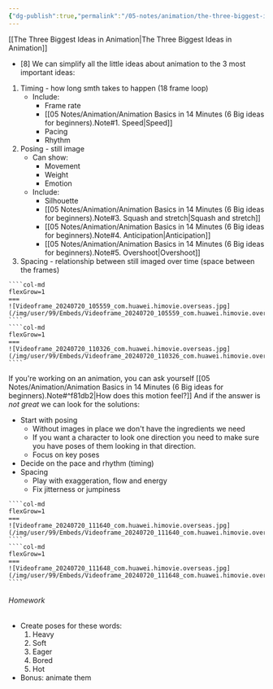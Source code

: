 ```yaml
---
{"dg-publish":true,"permalink":"/05-notes/animation/the-three-biggest-ideas-in-animation-note/","contentClasses":"daily Thursday page-light-yellow","noteIcon":"","created":"2025-01-21T01:20:17.026+10:00","updated":"2025-01-21T16:22:36.504+10:00"}
---
```


[[The Three Biggest Ideas in Animation\|The Three Biggest Ideas in Animation]]
- [8] We can simplify all the little ideas about animation to the 3 most important ideas:
1. Timing - how long smth takes to happen (18 frame loop)
	- Include:
		- Frame rate
		- [[05 Notes/Animation/Animation Basics in 14 Minutes (6 Big ideas for beginners).Note#1. Speed\|Speed]]
		- Pacing
		- Rhythm
2. Posing - still image
	- Can show:
		- Movement
		- Weight
		- Emotion
	- Include:
		- Silhouette
		- [[05 Notes/Animation/Animation Basics in 14 Minutes (6 Big ideas for beginners).Note#3. Squash and stretch\|Squash and stretch]]
		- [[05 Notes/Animation/Animation Basics in 14 Minutes (6 Big ideas for beginners).Note#4. Anticipation\|Anticipation]]
		- [[05 Notes/Animation/Animation Basics in 14 Minutes (6 Big ideas for beginners).Note#5. Overshoot\|Overshoot]]
3. Spacing - relationship between still imaged over time (space between the frames)
`````col
````col-md
flexGrow=1
===
![Videoframe_20240720_105559_com.huawei.himovie.overseas.jpg](/img/user/99/Embeds/Videoframe_20240720_105559_com.huawei.himovie.overseas.jpg)
````
````col-md
flexGrow=1
===
![Videoframe_20240720_110326_com.huawei.himovie.overseas.jpg](/img/user/99/Embeds/Videoframe_20240720_110326_com.huawei.himovie.overseas.jpg)
````
`````
If you're working on an animation, you can ask yourself [[05 Notes/Animation/Animation Basics in 14 Minutes (6 Big ideas for beginners).Note#^f81db2\|How does this motion feel?]] And if the answer is *not great* we can look for the solutions:
- Start with posing 
	- Without images in place we don't have the ingredients we need
	- If you want a character to look one direction you need to make sure you have poses of them looking in that direction.
	- Focus on key poses
- Decide on the pace and rhythm (timing)
- Spacing
	- Play with exaggeration, flow and energy
	- Fix jitterness or jumpiness
`````col
````col-md
flexGrow=1
===
![Videoframe_20240720_111640_com.huawei.himovie.overseas.jpg](/img/user/99/Embeds/Videoframe_20240720_111640_com.huawei.himovie.overseas.jpg)
````
````col-md
flexGrow=1
===
![Videoframe_20240720_111648_com.huawei.himovie.overseas.jpg](/img/user/99/Embeds/Videoframe_20240720_111648_com.huawei.himovie.overseas.jpg)
````
`````
###### Homework
- Create poses for these words:
	1. Heavy
	2. Soft
	3. Eager
	4. Bored
	5. Hot
- Bonus: animate them